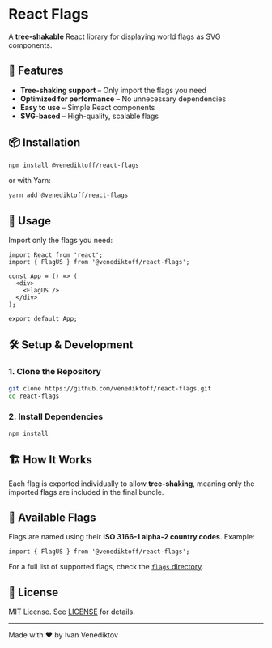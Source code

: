 # React Flags

A **tree-shakable** React library for displaying world flags as SVG components.

## 🚀 Features

- **Tree-shaking support** – Only import the flags you need
- **Optimized for performance** – No unnecessary dependencies
- **Easy to use** – Simple React components
- **SVG-based** – High-quality, scalable flags

## 📦 Installation

```sh
npm install @venediktoff/react-flags
```

or with Yarn:

```sh
yarn add @venediktoff/react-flags
```

## 📖 Usage

Import only the flags you need:

```tsx
import React from 'react';
import { FlagUS } from '@venediktoff/react-flags';

const App = () => (
  <div>
    <FlagUS />
  </div>
);

export default App;
```

## 🛠 Setup & Development

### 1. Clone the Repository

```sh
git clone https://github.com/venediktoff/react-flags.git
cd react-flags
```

### 2. Install Dependencies

```sh
npm install
```

## 🏗️ How It Works

Each flag is exported individually to allow **tree-shaking**, meaning only the imported flags are included in the final bundle.

## 📜 Available Flags

Flags are named using their **ISO 3166-1 alpha-2 country codes**. Example:

```tsx
import { FlagUS } from '@venediktoff/react-flags';
```

For a full list of supported flags, check the [`flags` directory](https://github.com/venediktoff/react-flags/tree/main/src/components/flags).

## 📄 License

MIT License. See [LICENSE](LICENSE) for details.

---

Made with ❤️ by Ivan Venediktov
